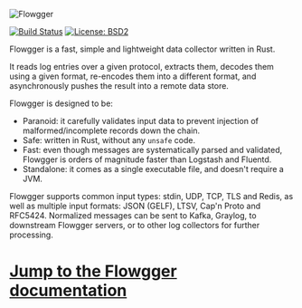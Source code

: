 

![Flowgger](https://raw.github.com/awslabs/flowgger/master/flowgger.png)

[![Build Status](https://app.travis-ci.com/awslabs/flowgger.svg?branch=master)](https://app.travis-ci.com/awslabs/flowgger) [![License: BSD2](https://img.shields.io/badge/License-BSD2-brightgreen.svg)](https://github.com/awslabs/flowgger/blob/master/LICENSE)

Flowgger is a fast, simple and lightweight data collector written in Rust.

It reads log entries over a given protocol, extracts them, decodes them using a
given format, re-encodes them into a different format, and asynchronously pushes
the result into a remote data store.

Flowgger is designed to be:
- Paranoid: it carefully validates input data to prevent injection of
malformed/incomplete records down the chain.
- Safe: written in Rust, without any `unsafe` code.
- Fast: even though messages are systematically parsed and validated, Flowgger
is orders of magnitude faster than Logstash and Fluentd.
- Standalone: it comes as a single executable file, and doesn't require a JVM.

Flowgger supports common input types: stdin, UDP, TCP, TLS and Redis,
as well as multiple input formats: JSON (GELF), LTSV, Cap'n Proto and
RFC5424. Normalized messages can be sent to Kafka, Graylog, to downstream
Flowgger servers, or to other log collectors for further processing.

# [Jump to the Flowgger documentation](https://github.com/awslabs/flowgger/wiki)
